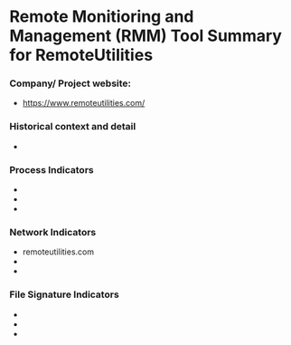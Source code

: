 # Remote Monitioring and Management (RMM) Tool Summary for RemoteUtilities

### Company/ Project website:
- https://www.remoteutilities.com/

### Historical context and detail
- 

### Process Indicators
- 
- 
- 

### Network Indicators
- remoteutilities.com
- 
-

### File Signature Indicators
- 
-
-
